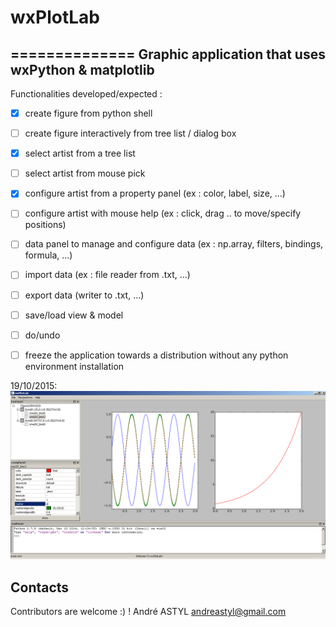# wxPlotLab
==============
Graphic application that uses wxPython &amp; matplotlib
--------------
Functionalities developed/expected :
  - [x] create figure from python shell
  - [ ] create figure interactively from tree list / dialog box
  - [x] select artist from a tree list
  - [ ] select artist from mouse pick 
  - [x] configure artist from a property panel
        (ex : color, label, size, ...)
  - [ ] configure artist with mouse help
        (ex : click, drag .. to move/specify positions)
  - [ ] data panel to manage and configure data 
        (ex : np.array, filters, bindings, formula, ...)
  - [ ] import data 
        (ex : file reader from .txt, ...)
  - [ ] export data 
        (writer to .txt, ...)
  - [ ] save/load view & model
  - [ ] do/undo 
  - [ ] freeze the application towards a distribution without any python environment installation


19/10/2015:
![alt tag](https://github.com/DedeKite/wxPlotLab/blob/master/doc/wxPlotLabScreen1.png)

Contacts
--------
Contributors are welcome :) !
André ASTYL
andreastyl@gmail.com

